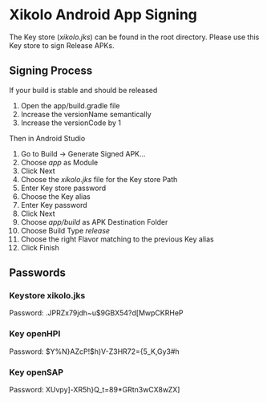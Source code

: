 Xikolo Android App Signing
==========================

The Key store (_xikolo.jks_) can be found in the root directory. Please use this Key store to sign Release APKs.

## Signing Process

If your build is stable and should be released
1. Open the app/build.gradle file
2. Increase the versionName semantically
3. Increase the versionCode by 1

Then in Android Studio
1. Go to Build -> Generate Signed APK...
2. Choose _app_ as Module
3. Click Next
4. Choose the _xikolo.jks_ file for the Key store Path
5. Enter Key store password
6. Choose the Key alias
7. Enter Key password
8. Click Next
9. Choose _app/build_ as APK Destination Folder
10. Choose Build Type _release_
11. Choose the right Flavor matching to the previous Key alias
12. Click Finish

## Passwords

### Keystore xikolo.jks
Password: .JPRZx79jdh~u$9GBX54?d[MwpCKRHeP

### Key openHPI
Password: $Y%N}AZcP!$h)V-Z3HR72={5_K,Gy3#h

### Key openSAP
Password: XUvpy]-XR5h}Q_t=89*GRtn3wCX8wZX]
